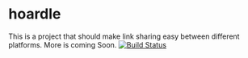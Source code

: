 hoardle
=======

This is a project that should make link sharing easy between different platforms. 
More is coming Soon.
[![Build Status](https://travis-ci.org/tfluehmann/hoardle.svg?branch=development)](https://travis-ci.org/tfluehmann/hoardle)
